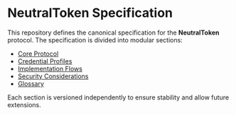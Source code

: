# NeutralToken Specification

This repository defines the canonical specification for the **NeutralToken** protocol. The specification is divided into modular sections:

- [Core Protocol](core/overview.md)
- [Credential Profiles](profiles/jwt-basic.md)
- [Implementation Flows](flows/verifier_flow.md)
- [Security Considerations](security/threat_model.md)
- [Glossary](glossary.md)

Each section is versioned independently to ensure stability and allow future extensions.
